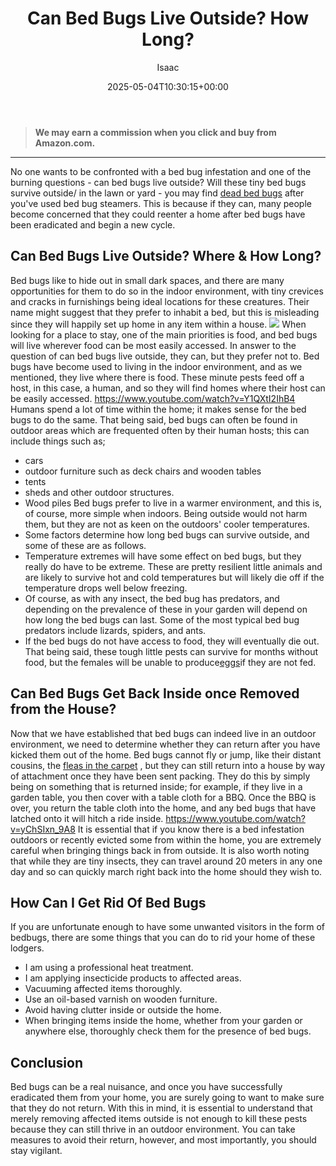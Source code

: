 ﻿---
author: Isaac
layout: post
title: Can Bed Bugs Live Outside? How Long?
date: '2025-05-04T10:30:15+00:00'
categories:
- Bed Bugs
- Guide
tags: []
slug: /can-bed-bugs-live-outside/
lastmod: 2025-05-07T12:21:26+03:00
---
> **We may earn a commission when you click and buy from Amazon.com.**
>

---
No one wants to be confronted with a bed bug infestation and one of the burning questions - can bed bugs live outside?
Will these tiny bed bugs survive outside/ in the lawn or yard - you may find
[dead bed bugs](https://pestpolicy.com/dead-bed-bugs/)
after you've used bed bug steamers.
This is because if they can, many people become concerned that they could reenter a home after bed bugs have been eradicated and begin a new cycle.
## Can Bed Bugs Live Outside? Where & How Long?
Bed bugs like to hide out in small dark spaces, and there are many opportunities for them to do so in the indoor environment, with tiny crevices and cracks in furnishings being ideal locations for these creatures.
Their name might suggest that they prefer to inhabit a bed, but this is misleading since they will happily set up home in any item within a house.
![](/assets/img/03/Can-Bed-Bugs-Live-Outside-300x200.jpg)
When looking for a place to stay, one of the main priorities is food, and bed bugs will live wherever food can be most easily accessed. In answer to the question of can bed bugs live outside, they can, but they prefer not to.
Bed bugs have become used to living in the indoor environment, and as we mentioned, they live where there is food. These minute pests feed off a host, in this case, a human, and so they will find homes where their host can be easily accessed.
https://www.youtube.com/watch?v=Y1QXtI2IhB4
Humans spend a lot of time within the home; it makes sense for the bed bugs to do the same. That being said, bed bugs can often be found in outdoor areas which are frequented often by their human hosts; this can include things such as;
- cars
- outdoor furniture such as deck chairs and wooden tables
- tents
- sheds and other outdoor structures.
- Wood piles
Bed bugs prefer to live in a warmer environment, and this is, of course, more simple when indoors. Being outside would not harm them, but they are not as keen on the outdoors' cooler temperatures.
- Some factors determine how long bed bugs can survive outside, and some of these are as follows.
- Temperature extremes will have some effect on bed bugs, but they really do have to be extreme. These are pretty resilient little animals and are likely to survive hot and cold temperatures but will likely die off if the temperature drops well below freezing.
- Of course, as with any insect, the bed bug has predators, and depending on the prevalence of these in your garden will depend on how long the bed bugs can last. Some of the most typical bed bug predators include lizards, spiders, and ants.
- If the bed bugs do not have access to food, they will eventually die out. That being said, these tough little pests can survive for months without food, but the females will be unable to produce[eggs](https://pestpolicy.com/bed-bug-eggs/)if they are not fed.
## Can Bed Bugs Get Back Inside once Removed from the House?
Now that we have established that bed bugs can indeed live in an outdoor environment, we need to determine whether they can return after you have kicked them out of the home.
Bed bugs cannot fly or jump, like their distant cousins, the
[fleas in the carpet](https://pestpolicy.com/can-bed-bugs-live-in-carpet/)
, but they can still return into a house by way of attachment once they have been sent packing.
They do this by simply being on something that is returned inside; for example, if they live in a garden table, you then cover with a table cloth for a BBQ.
Once the BBQ is over, you return the table cloth into the home, and any bed bugs that have latched onto it will hitch a ride inside.
https://www.youtube.com/watch?v=yChSIxn_9A8
It is essential that if you know there is a bed infestation outdoors or recently evicted some from within the home, you are extremely careful when bringing things back in from outside.
It is also worth noting that while they are tiny insects, they can travel around 20 meters in any one day and so can quickly march right back into the home should they wish to.
## How Can I Get Rid Of Bed Bugs
If you are unfortunate enough to have some unwanted visitors in the form of bedbugs, there are some things that you can do to rid your home of these lodgers.
- I am using a professional heat treatment.
- I am applying insecticide products to affected areas.
- Vacuuming affected items thoroughly.
- Use an oil-based varnish on wooden furniture.
- Avoid having clutter inside or outside the home.
- When bringing items inside the home, whether from your garden or anywhere else, thoroughly check them for the presence of bed bugs.
## Conclusion
Bed bugs can be a real nuisance, and once you have successfully eradicated them from your home, you are surely going to want to make sure that they do not return.
With this in mind, it is essential to understand that merely removing affected items outside is not enough to kill these pests because they can still thrive in an outdoor environment.
You can take measures to avoid their return, however, and most importantly, you should stay vigilant.